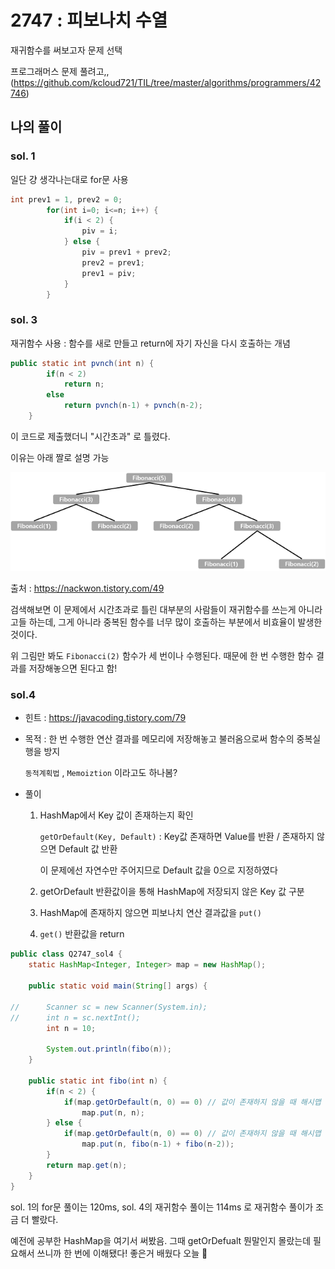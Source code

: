 # 2747 : 피보나치 수열

재귀함수를 써보고자 문제 선택

프로그래머스 문제 풀려고,, (https://github.com/kcloud721/TIL/tree/master/algorithms/programmers/42746)



## 나의 풀이

### sol. 1

일단 걍 생각나는대로 for문 사용

```java
int prev1 = 1, prev2 = 0;
		for(int i=0; i<=n; i++) {
			if(i < 2) {
				piv = i;
			} else {
				piv = prev1 + prev2;
				prev2 = prev1;
				prev1 = piv;
			}
		}
```



### sol. 3

재귀함수 사용 : 함수를 새로 만들고 return에 자기 자신을 다시 호출하는 개념

```java
public static int pvnch(int n) {
		if(n < 2) 
			return n;
		else 
			return pvnch(n-1) + pvnch(n-2);
	}
```

이 코드로 제출했더니 "시간초과" 로 틀렸다.

이유는 아래 짤로 설명 가능

![img](md-images/99159833599681AA20.png)

출처 : https://nackwon.tistory.com/49

검색해보면 이 문제에서 시간초과로 틀린 대부분의 사람들이 재귀함수를 쓰는게 아니라고들 하는데, 그게 아니라 중복된 함수를 너무 많이 호출하는 부분에서 비효율이 발생한 것이다. 

위 그림만 봐도 `Fibonacci(2)` 함수가 세 번이나 수행된다. 때문에 한 번 수행한 함수 결과를 저장해놓으면 된다고 함!



### sol.4 

* 힌트 : https://javacoding.tistory.com/79

* 목적 : 한 번 수행한 연산 결과를 메모리에 저장해놓고 불러옴으로써 함수의 중복실행을 방지

  `동적계획법` , `Memoiztion` 이라고도 하나봄?

* 풀이

  1. HashMap에서 Key 값이 존재하는지 확인

     `getOrDefault(Key, Default)` : Key값 존재하면 Value를 반환 / 존재하지 않으면 Default 값 반환

     이 문제에선 자연수만 주어지므로 Default 값을 0으로 지정하였다

  2. getOrDefault 반환값이을 통해 HashMap에 저장되지 않은 Key 값 구분

  3. HashMap에 존재하지 않으면 피보나치 연산 결과값을 `put()` 

  4. `get()` 반환값을 return

```java
public class Q2747_sol4 {
	static HashMap<Integer, Integer> map = new HashMap();

	public static void main(String[] args) {
		
//		Scanner sc = new Scanner(System.in);
//		int n = sc.nextInt();
		int n = 10;
		
		System.out.println(fibo(n));
	}
	
	public static int fibo(int n) {
		if(n < 2) {
			if(map.getOrDefault(n, 0) == 0)	// 값이 존재하지 않을 때 해시맵 저장 
				map.put(n, n);
		} else {
			if(map.getOrDefault(n, 0) == 0)	// 값이 존재하지 않을 때 해시맵 저장 
				map.put(n, fibo(n-1) + fibo(n-2));
		}
		return map.get(n);
	}
}
```

sol. 1의 for문 풀이는 120ms, sol. 4의 재귀함수 풀이는 114ms 로 재귀함수 풀이가 조금 더 빨랐다.



예전에 공부한 HashMap을 여기서 써봤음. 그때 getOrDefualt 뭔말인지 몰랐는데 필요해서 쓰니까 한 번에 이해됐다! 좋은거 배웠다 오늘 🥰





